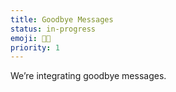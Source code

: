 ```yaml
---
title: Goodbye Messages
status: in-progress
emoji: 👋🏻
priority: 1
---
```


We’re integrating goodbye messages. 
